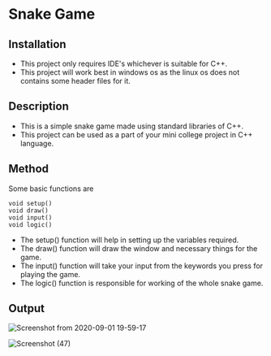 # Snake Game

## Installation

- This project only requires IDE's whichever is suitable for C++.
- This project will work best in windows os as the linux os does not contains some header files for it.

## Description

- This is a simple snake game made using standard libraries of C++.
- This project can be used as a part of your mini college project in C++ language.

## Method

Some basic functions are
```
void setup()
void draw()
void input()
void logic()
```

- The setup() function will help in setting up the variables required.
- The draw() function will draw the window and necessary things for the game.
- The input() function will take your input from the keywords you press for playing the game.
- The logic() function is responsible for working of the whole snake game.

## Output

![Screenshot from 2020-09-01 19-59-17](https://user-images.githubusercontent.com/40459209/91866767-7b854a00-ec90-11ea-9550-8e24e1f4e0f8.png)

![Screenshot (47)](https://user-images.githubusercontent.com/40459209/91929988-4cf18880-ecfd-11ea-9d70-962f2b531572.png)


